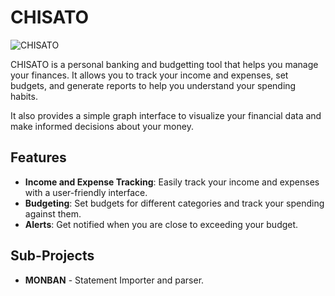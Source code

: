 
# CHISATO

![CHISATO](https://encrypted-tbn0.gstatic.com/images?q=tbn:ANd9GcSaPyXnYy5_ElTFO32WfHRMzGHq7nZuR851bg&s)

<!-- Description -->
CHISATO is a personal banking and budgetting tool that helps you manage your finances. It allows you to track your income and expenses, set budgets, and generate reports to help you understand your spending habits.

It also provides a simple graph interface to visualize your financial data and make informed decisions about your money.

## Features
- **Income and Expense Tracking**: Easily track your income and expenses with a user-friendly interface.
- **Budgeting**: Set budgets for different categories and track your spending against them.
- **Alerts**: Get notified when you are close to exceeding your budget.

## Sub-Projects
- **MONBAN** - Statement Importer and parser.

